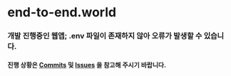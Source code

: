 # end-to-end.world

### 개발 진행중인 웹앱; .env 파일이 존재하지 않아 오류가 발생할 수 있습니다.
#### 진행 상황은 [Commits](https://github.com/minmoong/end-to-end-world/commits) 및 [Issues](https://github.com/minmoong/end-to-end-world/issues) 을 참고해 주시기 바랍니다.
